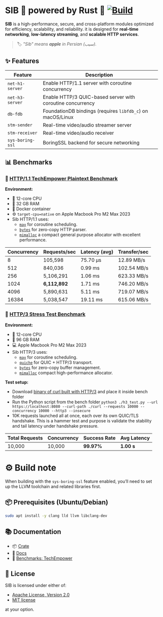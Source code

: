 # SIB 🚀 powered by Rust 🦀 [![Build](https://github.com/PooyaEimandar/sib/actions/workflows/build.yml/badge.svg)](https://github.com/PooyaEimandar/sib/actions/workflows/build.yml)

**SIB** is a high-performance, secure, and cross-platform modules optimized for efficiency, scalability, and reliability.
it is designed for **real-time networking**, **low-latency streaming**, and **scalable HTTP services**.

> 🏷️ _"Sib" means **apple** in Persian (سیب)._

## ✨ Features

| Feature          | Description                                                |
| ---------------- | ---------------------------------------------------------- |
| `net-h1-server`  | Enable HTTP/1.1 server with coroutine concurrency          |
| `net-h3-server`  | Enable HTTP/3 QUIC-based server with coroutine concurrency |
| `db-fdb`         | FoundationDB bindings (requires `libfdb_c`) on macOS/Linux |
| `stm-sender`     | Real-time video/audio streamer server                      |
| `stm-receiver`   | Real-time video/audio receiver                             |
| `sys-boring-ssl` | BoringSSL backend for secure networking                    |

## 📊 Benchmarks

### 🔬 [HTTP/1.1 TechEmpower Plaintext Benchmark](https://github.com/TechEmpower/FrameworkBenchmarks/tree/master/frameworks/Rust/sib)

**Environment:**

- 🧠 12-core CPU
- 🧮 32 GB RAM
- 🐳 Docker container
- ⚙️ `target-cpu=native` on Apple Macbook Pro M2 Max 2023
- Sib HTTP/1.1 uses:
  - [`may`](https://github.com/Xudong-Huang/may) for coroutine scheduling.
  - [`bytes`](https://github.com/tokio-rs/bytes) for zero-copy HTTP parser.
  - [`mimalloc`](https://github.com/microsoft/mimalloc) a compact general purpose allocator with excellent performance.

| Concurrency | Requests/sec  | Latency (avg) | Transfer/sec |
| ----------- | ------------- | ------------- | ------------ |
| 8           | 105,598       | 75.70 µs      | 12.89 MB/s   |
| 512         | 840,036       | 0.99 ms       | 102.54 MB/s  |
| 256         | 5,106,291     | 1.06 ms       | 623.33 MB/s  |
| 1024        | **6,112,892** | 1.71 ms       | 746.20 MB/s  |
| 4096        | 5,890,631     | 5.11 ms       | 719.07 MB/s  |
| 16384       | 5,038,547     | 19.11 ms      | 615.06 MB/s  |

### 🔬 [HTTP/3 Stress Test Benchmark](https://github.com/PooyaEimandar/sib/tree/main//bench/h3_test.py)

**Environment:**

- 🧠 12-core CPU
- 🧮 96 GB RAM
- 💻 Apple Macbook Pro M2 Max 2023
- Sib HTTP/3 uses:
  - [`may`](https://github.com/Xudong-Huang/may) for coroutine scheduling.
  - [`quiche`](https://github.com/cloudflare/quiche) for QUIC + HTTP/3 transport.
  - [`bytes`](https://github.com/tokio-rs/bytes) for zero-copy buffer management.
  - [`mimalloc`](https://github.com/microsoft/mimalloc) compact high-performance allocator.

**Test setup:**

- Download [binary of curl built with HTTP/3](https://github.com/stunnel/static-curl) and place it inside bench folder
- Run the Python script from the bench folder `python3 ./h3_test.py --url https://localhost:8080 --curl-path ./curl --requests 10000 --concurrency 10000 --http3 --insecure`
- 10K requests launched all at once, each over its own QUIC/TLS handshake. This is a hammer test and purpose is validate the stability and tail latency under handshake pressure.

| Total Requests | Concurrency | Success Rate | Avg Latency 
| -------------- | ----------- | ------------ | ----------- 
| 10,000         | 10,000      | **99.97%**   | **1.00 s**   

# ⚙️ Build note

When building with the `sys-boring-ssl` feature enabled, you’ll need to set up the LLVM toolchain and related libraries first.

## 📦 Prerequisites (Ubuntu/Debian)

```bash
sudo apt install -y clang lld llvm libclang-dev
```

## 📚 Documentation

- 📦 [Crate](https://crates.io/crates/sib)
- 📖 [Docs](https://docs.rs/sib)
- 🧪 [Benchmarks: TechEmpower](https://github.com/TechEmpower/FrameworkBenchmarks)

## 📄 License

SIB is licensed under either of:

- [Apache License, Version 2.0](https://github.com/PooyaEimandar/sib/blob/main/LICENSE-APACHE)
- [MIT license](https://github.com/PooyaEimandar/sib/blob/main/LICENSE-MIT)

at your option.
